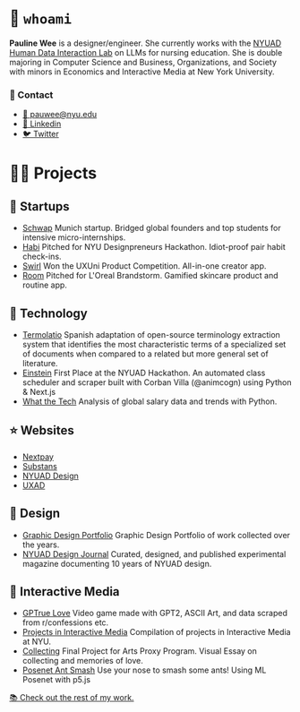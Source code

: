 # 🙋 `whoami`

**Pauline Wee** is a designer/engineer. She currently works with the [NYUAD Human Data Interaction Lab](https://nyuad.nyu.edu/en/research/faculty-labs-and-projects/human-data-interaction-lab.html) on LLMs for nursing education. She is double majoring in Computer Science and Business, Organizations, and Society with minors in Economics and Interactive Media at New York University. 

### 💬 Contact

- [📨 pauwee@nyu.edu](mailto:pauwee@nyu.edu)
- [👥 Linkedin](https://www.linkedin.com/in/pkwee)
- [🐦 Twitter](https://twitter.com/pau_wee_)

# 🧑‍🏫 Projects

## 💼 Startups

- [Schwap](https://schwap-inc.webflow.io/) Munich startup. Bridged global founders and top students for intensive micro-internships.
- [Habi](https://www.paulinewee.com/work/habi) Pitched for NYU Designpreneurs Hackathon. Idiot-proof pair habit check-ins.
- [Swirl](https://www.paulinewee.com/work/swirl) Won the UXUni Product Competition. All-in-one creator app.
- [Room](https://www.figma.com/proto/yDdkaIrbXjzZprXZil3sYa/Loreal?page-id=0%3A1&type=design&node-id=223-2&viewport=222%2C217%2C0.02&t=d4JVApHlSjDhhIGt-1&scaling=scale-down&starting-point-node-id=223%3A2&show-proto-sidebar=1) Pitched for L'Oreal Brandstorm. Gamified skincare product and routine app.

## 🔧 Technology

- [Termolatio](https://github.com/levith-andrade-cuellar/termolatio) Spanish adaptation of open-source terminology extraction system that identifies the most characteristic terms of a specialized set of documents when compared to a related but more general set of literature.
- [Einstein](https://drive.google.com/file/d/1NTsfhzZo_-d4_9OJVs_g0NJCIo-aj71v/view) First Place at the NYUAD Hackathon. An automated class scheduler and scraper built with Corban Villa (@animcogn) using Python & Next.js
- [What the Tech](https://github.com/paulinewee/what-the-tech) Analysis of global salary data and trends with Python.

## ⭐️ Websites

- [Nextpay](https://www.paulinewee.com/work/nextpay)
- [Substans](https://www.substans-box.com/)
- [NYUAD Design](https://www.nyuad.design/)
- [UXAD](https://uxad.webflow.io/)

## 🫥 Design

- [Graphic Design Portfolio](https://www.paulinewee.com/graphic-design) Graphic Design Portfolio of work collected over the years.
- [NYUAD Design Journal](https://www.paulinewee.com/work/design-journal) Curated, designed, and published experimental magazine documenting 10 years of NYUAD design.

## 🦌 Interactive Media

- [GPTrue Love](https://daniaezz.github.io/GPTrue-love/) Video game made with GPT2, ASCII Art, and data scraped from r/confessions etc.
- [Projects in Interactive Media](https://www.paulinewee.com/interactive-media) Compilation of projects in Interactive Media at NYU.
- [Collecting](https://www.figma.com/proto/pmZjgII4IrDjeFFvjGAJn2/Personal?page-id=1615%3A2237&node-id=1952-2624&viewport=-1367%2C-710%2C0.07&scaling=scale-down&starting-point-node-id=1952%3A2624) Final Project for Arts Proxy Program. Visual Essay on collecting and memories of love.
- [Posenet Ant Smash](https://github.com/paulinewee/ant-smash-posenet) Use your nose to smash some ants! Using ML Posenet with p5.js

[📚 Check out the rest of my work.](https://www.paulinewee.com/)
